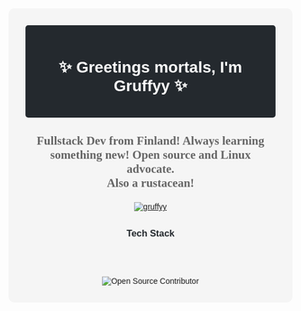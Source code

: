 <div style="background-color: #f5f5f5; padding: 30px; font-family: 'Arial', sans-serif; border-radius: 10px;">
  <div align="center" style="background-color: #24292e; color: white; padding: 20px; border-radius: 5px; margin-bottom: 20px;">
    <h1>✨ Greetings mortals, I'm Gruffyy ✨</h1>
  </div>

  <div align="center">
    <h3 style="color: #666; font-family: 'Pacifico', cursive; font-size: 1.5em;">Fullstack Dev from Finland! Always learning something new! Open source and Linux advocate. <br> Also a rustacean!</h3>  
  </div>

  <p align="center">
    <a href="https://github.com/ryo-ma/github-profile-trophy"><img src="https://github-profile-trophy.vercel.app/?username=gruffyy&theme=onedark" alt="gruffyy" /></a>
  </p>

  <h3 style="color: #24292e; margin-top: 30px; text-align: center;">Tech Stack</h3>
  <div style="display: grid; grid-template-columns: repeat(auto-fit, minmax(50px, 1fr)); gap: 10px; justify-content: center;">
    </div>

  <div style="display: flex; justify-content: space-around; margin-bottom: 30px;">
    </div>

  <div style="display: flex; justify-content: center;">
  </div>

  <div style="display: flex; justify-content: center; margin-top: 20px;">
    <img src="https://img.shields.io/badge/Open%20Source-Contributor-green?style=for-the-badge&logo=github" alt="Open Source Contributor">
  </div>
</div>
